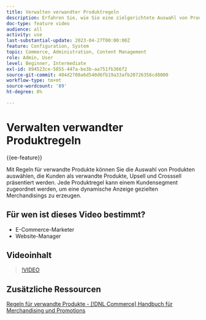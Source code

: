 ```yaml
---
title: Verwalten verwandter Produktregeln
description: Erfahren Sie, wie Sie eine zielgerichtete Auswahl von Produkten präsentieren, um Kunden als verwandte Produkte, Up-Sells und Crosssell zu speichern.
doc-type: feature video
audience: all
activity: use
last-substantial-update: 2023-04-27T00:00:00Z
feature: Configuration, System
topic: Commerce, Administration, Content Management
role: Admin, User
level: Beginner, Intermediate
exl-id: 894523ce-5855-447a-be3b-aa751fb366f2
source-git-commit: 404d2708a6d540d6fb19a33afb20726356cd8000
workflow-type: tm+mt
source-wordcount: '89'
ht-degree: 0%

---
```


# Verwalten verwandter Produktregeln

{{ee-feature}}

Mit Regeln für verwandte Produkte können Sie die Auswahl von Produkten auswählen, die Kunden als verwandte Produkte, Upsell und Crosssell präsentiert werden. Jede Produktregel kann einem Kundensegment zugeordnet werden, um eine dynamische Anzeige gezielten Merchandisings zu erzeugen.

## Für wen ist dieses Video bestimmt?

- E-Commerce-Marketer
- Website-Manager

## Videoinhalt

>[!VIDEO](https://video.tv.adobe.com/v/343837?quality=12&learn=on)

## Zusätzliche Ressourcen

[Regeln für verwandte Produkte - [!DNL Commerce] Handbuch für Merchandising und Promotions](https://experienceleague.adobe.com/docs/commerce-admin/marketing/promotions/product-relationships/product-related-rules.html?lang=de)
